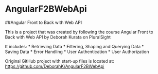 # AngularF2BWebApi
##Angular Front to Back with Web API

This is a project that was created by following the course Angular Front to Back with Web API by Deborah Kurata on PluralSight

It includes:
	* Retrieving Data
	* Filtering, Shaping and Querying Data
	* Saving Data
	* Error Handling
	* User Authentication
	* User Authorization
	
Original GitHub project with start-up files is located at:
	https://github.com/DeborahK/AngularF2BWebApi